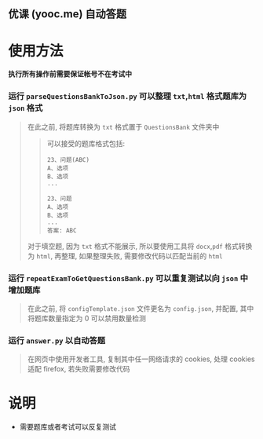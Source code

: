 ## 优课 (yooc.me) 自动答题

# 使用方法

**执行所有操作前需要保证帐号不在考试中**

### 运行 `parseQuestionsBankToJson.py` 可以整理 `txt`,`html` 格式题库为 `json` 格式

> 在此之前, 将题库转换为 `txt` 格式置于 `QuestionsBank` 文件夹中
>
> > 可以接受的题库格式包括:
> >
> > ```
> > 23、问题(ABC)
> > A、选项
> > B、选项
> > ...
> > ```
> > ```
> > 23、问题
> > A、选项
> > B、选项
> > ...
> > 答案: ABC
> > ```
> 
> 对于填空题, 因为 `txt` 格式不能展示, 所以要使用工具将 `docx`,`pdf` 格式转换为 `html`, 再整理, 如果整理失败, 需要修改代码以匹配当前的 `html`

### 运行 `repeatExamToGetQuestionsBank.py` 可以重复测试以向 `json` 中增加题库

> 在此之前, 将 `configTemplate.json` 文件更名为 `config.json`, 并配置, 其中将题库数量指定为 0 可以禁用数量检测

### 运行 `answer.py` 以自动答题

> 在网页中使用开发者工具, 复制其中任一网络请求的 cookies, 处理 cookies 适配 firefox, 若失败需要修改代码

# 说明

- 需要题库或者考试可以反复测试